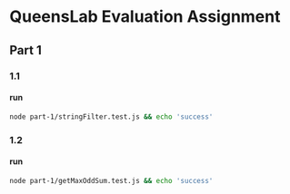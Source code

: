 # QueensLab Evaluation Assignment

## Part 1

### 1.1

#### run

```sh
node part-1/stringFilter.test.js && echo 'success'
```

### 1.2

#### run

```sh
node part-1/getMaxOddSum.test.js && echo 'success'
```
